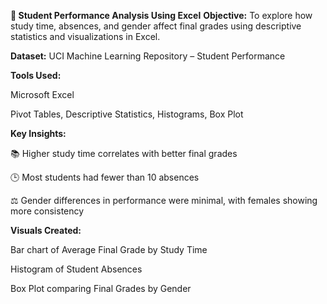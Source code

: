 **📘 Student Performance Analysis Using Excel**
**Objective:**
To explore how study time, absences, and gender affect final grades using descriptive statistics and visualizations in Excel.

**Dataset:**
UCI Machine Learning Repository – Student Performance

**Tools Used:**

Microsoft Excel

Pivot Tables, Descriptive Statistics, Histograms, Box Plot

**Key Insights:**

📚 Higher study time correlates with better final grades

🕒 Most students had fewer than 10 absences

⚖️ Gender differences in performance were minimal, with females showing more consistency

**Visuals Created:**

Bar chart of Average Final Grade by Study Time

Histogram of Student Absences

Box Plot comparing Final Grades by Gender
